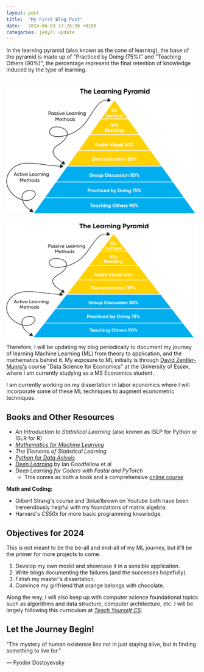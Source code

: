 ```yaml
---
layout: post
title:  "My First Blog Post"
date:   2024-04-03 17:26:36 +0100
categories: jekyll update
---
```

In the learning pyramid (also known as the cone of learning), the base of the pyramid is made up of "Practiced by Doing (75%)" and "Teaching Others (90%)", the percentage represent the final retention of knowledge induced by the type of learning. 

# ![Learning Pyramid Image](/assets/images/learning_pyramid.png)
<img src="/assets/images/learning_pyramid.png" alt="Learning Pyramid Image" width="500" height="300">

Therefore, I will be updating my blog periodically to document my journey of learning Machine Learning (ML) from theory to application, and the mathematics behind it. My exposure to ML initially is through [David Zentler-Munro's](https://davidzentlermunro.github.io/) course "Data Science for Economics" at the University of Essex, where I am currently studying as a MS Economics student. 

I am currently working on my dissertation in labor economics where I will incorporate some of these ML techniques to augment econometric techniques. 

## Books and Other Resources 
- *An Introduction to Statistical Learning* (also known as ISLP for Python or ISLR for R)
- *[Mathematics for Machine Learning](https://mml-book.github.io/book/mml-book.pdf)* 
- *The Elements of Statistical Learning* 
- *[Python for Data Anlysis](https://wesmckinney.com/book/)*
- *[Deep Learning](https://www.deeplearningbook.org/)* by Ian Goodfellow et al
- *Deep Learning for Coders with Fastai and PyTorch* 
  - This comes as both a book and a comprehensive [online course](https://course.fast.ai/Resources/book.html)

**Math and Coding:**
- Gilbert Strang's course and 3blue1brown on Youtube both have been tremendously helpful with my foundations of matrix algebra. 
- Harvard's *CS50x* for more basic programming knowledge. 

## Objectives for 2024
This is not meant to be the be-all and end-all of my ML journey, but it'll be the primer for more projects to come. 

1. Develop my own model and showcase it in a sensible application. 
2. Write blogs documenting the failures (and the successes hopefully). 
3. Finish my master's dissertation. 
4. Convince my girlfriend that orange belongs with chocolate.

Along the way, I will also keep up with computer science foundational topics such as algorithms and data structure, computer architecture, etc. I will be largely following this curriculum at *[Teach Yourself CS](https://teachyourselfcs.com/)*.

## Let the Journey Begin! 

"The mystery of human existence lies not in just staying alive, but in finding something to live for."

― Fyodor Dostoyevsky
